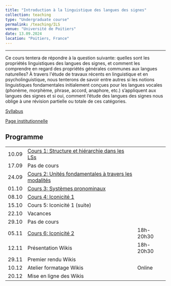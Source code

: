 ```yaml
---
title: "Introduction à la linguistique des langues des signes"
collection: teaching
type: "Undergraduate course"
permalink: /teaching/ILS
venue: "Université de Poitiers"
date: 13.09.2024
location: "Poitiers, France"
---
```


-----------------------------------------------------------------------------------------------

Ce cours tentera de répondre à la question suivante: quelles sont les propriétés linguistiques des langues des signes, et comment les comprendre en regard des propriétés générales communes aux langues naturelles? À travers l'étude de travaux récents en linguistique et en psycholinguistique, nous tenterons de savoir entre autres si les notions linguistiques fondamentales initialement conçues pour les langues vocales (phonème, morphème, phrase, accord, anaphore, etc.) s’appliquent aux langues des signes et si oui, comment l’étude des langues des signes nous oblige à une révision partielle ou totale de ces catégories.

[Syllabus](./ils/Syllabus_LSF.pdf)

[Page institutionnelle](https://updago.univ-poitiers.fr/course/view.php?id=5881)

## Programme

|   |                  |  |
|---|------------------|--|
| 10.09 | [Cours 1: Structure et hiérarchie dans les LSs](./ils/Poitiers_LSF_Cours1.pdf)     | |
| 17.09 | Pas de cours | |
| 24.09 | [Cours 2: Unités fondamentales à travers les modalités](./ils/Poitiers_LSF_Cours2.pdf)      | |
| 01.10 | [Cours 3: Systèmes pronominaux](./ils/Poitiers_LSF_Cours3.pdf)      | |
| 08.10 | [Cours 4: Iconicité 1](./ils/ISL_Iconicite.pdf)     | |
| 15.10 | Cours 5: Iconicité 1 (suite)     | |
| 22.10 | Vacances     | |
| 29.10 | Pas de cours | |
| 05.11 | [Cours 6: Iconicité 2](./ils/ISL_Iconicite_2.pdf) | 18h-20h30 |
| 12.11 | Présentation Wikis  | 18h-20h30 |
| 29.11 | Premier rendu Wikis  |  |
| 10.12 | Atelier formatage Wikis  | Online |
| 20.12 | Mise en ligne des Wikis  | |
